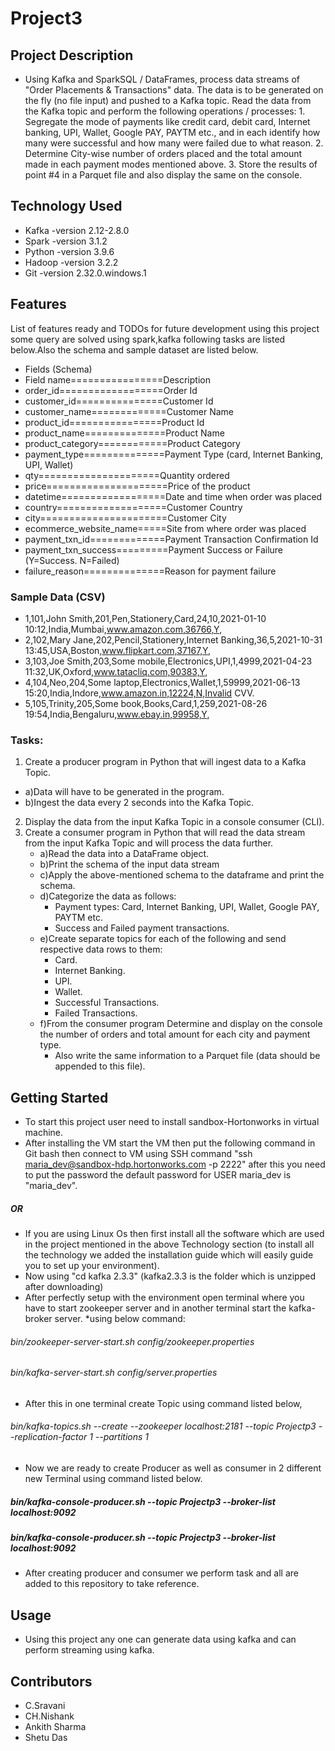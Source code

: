 # Project3
## Project Description
* Using Kafka and SparkSQL / DataFrames, process data streams of "Order Placements & Transactions" data. The data is to be generated on the fly (no file input) and pushed to a Kafka topic. Read the data from the Kafka topic and perform the following operations / processes: 1. Segregate the mode of payments like credit card, debit card, Internet banking, UPI, Wallet, Google PAY, PAYTM etc., and in each identify how many were successful and how many were failed due to what reason. 2. Determine City-wise number of orders placed and the total amount made in each payment modes mentioned above. 3. Store the results of point #4 in a Parquet file and also display the same on the console.
## Technology Used
* Kafka -version 2.12-2.8.0
* Spark -version 3.1.2
* Python -version 3.9.6
* Hadoop -version 3.2.2
* Git -version 2.32.0.windows.1
## Features
List of features ready and TODOs for future development using this project some query are solved using spark,kafka following tasks are listed below.Also the schema and sample dataset are listed below.
* Fields (Schema)
* Field name================Description
* order_id==================Order Id
* customer_id===============Customer Id
* customer_name=============Customer Name
* product_id================Product Id
* product_name==============Product Name
* product_category============Product Category
* payment_type==============Payment Type (card, Internet Banking, UPI, Wallet)
* qty=====================Quantity ordered
* price=====================Price of the product
* datetime==================Date and time when order was placed
* country===================Customer Country
* city======================Customer City
* ecommerce_website_name=====Site from where order was placed
* payment_txn_id=============Payment Transaction Confirmation Id
* payment_txn_success=========Payment Success or Failure (Y=Success. N=Failed)
* failure_reason==============Reason for payment failure
### Sample Data (CSV)
* 1,101,John Smith,201,Pen,Stationery,Card,24,10,2021-01-10 10:12,India,Mumbai,www.amazon.com,36766,Y,
* 2,102,Mary Jane,202,Pencil,Stationery,Internet Banking,36,5,2021-10-31 13:45,USA,Boston,www.flipkart.com,37167,Y,
* 3,103,Joe Smith,203,Some mobile,Electronics,UPI,1,4999,2021-04-23 11:32,UK,Oxford,www.tatacliq.com,90383,Y,
* 4,104,Neo,204,Some laptop,Electronics,Wallet,1,59999,2021-06-13 15:20,India,Indore,www.amazon.in,12224,N,Invalid CVV.
* 5,105,Trinity,205,Some book,Books,Card,1,259,2021-08-26 19:54,India,Bengaluru,www.ebay.in,99958,Y,
### Tasks:
1) Create a producer program in Python that will ingest data to a Kafka Topic.
  * a)Data will have to be generated in the program.
  * b)Ingest the data every 2 seconds into the Kafka Topic.
2) Display the data from the input Kafka Topic in a console consumer (CLI).
3) Create a consumer program in Python that will read the data stream from the input Kafka Topic and will process the data further.
   * a)Read the data into a DataFrame object.
   * b)Print the schema of the input data stream
   * c)Apply the above-mentioned schema to the dataframe and print the schema.
   * d)Categorize the data as follows:
       * Payment types: Card, Internet Banking, UPI, Wallet, Google PAY, PAYTM etc.
       * Success and Failed payment transactions.
   * e)Create separate topics for each of the following and send respective data rows to them:
       * Card.
       * Internet Banking.
       * UPI.
       * Wallet.
       * Successful Transactions.
       * Failed Transactions.
   * f)From the consumer program Determine and display on the console the number of orders and total amount for each city and payment type.
       * Also write the same information to a Parquet file (data should be appended to this file).

## Getting Started
* To start this project user need to install sandbox-Hortonworks in virtual machine.
* After installing the VM start the VM then put the following command in Git bash then connect to VM using SSH command "ssh maria_dev@sandbox-hdp.hortonworks.com -p 2222" after this you need to put the password the default password for USER maria_dev is "maria_dev".

##### OR

* If you are using Linux Os then first install all the software which are used in the project mentioned in the above Technology section (to install all the technology we added the installation guide which will easily guide you to set up your environment).
* Now using "cd kafka 2.3.3" (kafka2.3.3 is the folder which is unzipped after downloading)
* After perfectly setup with the environment open terminal where you have to start zookeeper server and in another terminal start the kafka-broker server.
*using below command:
###### bin/zookeeper-server-start.sh config/zookeeper.properties
###### bin/kafka-server-start.sh config/server.properties
* After this in one terminal create Topic using command listed below,
###### bin/kafka-topics.sh --create --zookeeper localhost:2181 --topic Projectp3 --replication-factor 1 --partitions 1
* Now we are ready to create Producer as well as consumer in 2 different new Terminal using command listed below.
##### bin/kafka-console-producer.sh --topic Projectp3 --broker-list localhost:9092
##### bin/kafka-console-producer.sh --topic Projectp3 --broker-list localhost:9092
* After creating producer and consumer we perform task and all are added to this repository to take reference.
## Usage
* Using this project any one can generate data using kafka and can perform streaming using kafka.
## Contributors
* C.Sravani
* CH.Nishank
* Ankith Sharma
* Shetu Das
